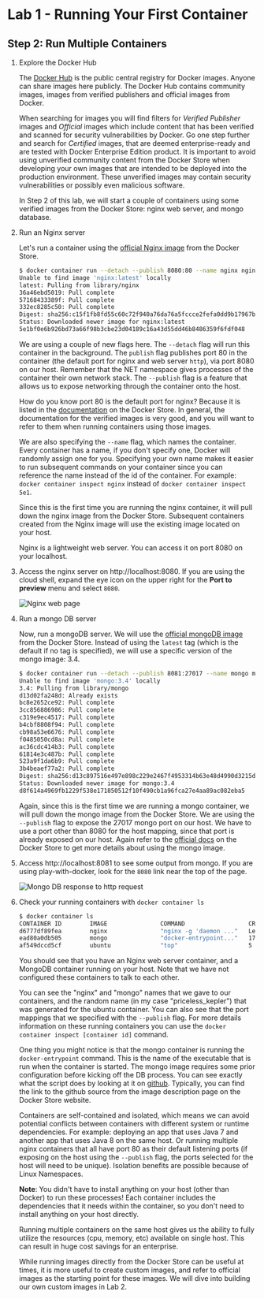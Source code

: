 # Lab 1 - Running Your First Container

## Step 2: Run Multiple Containers

1. Explore the Docker Hub

    The [Docker Hub](https://hub.docker.com) is the public central registry for Docker images. Anyone can share images here publicly. The Docker Hub contains community images, images from verified publishers and official images from Docker.

    When searching for images you will find filters for *Verified Publisher* images and *Official* images which include content that has been verified and scanned for security vulnerabilities by Docker. Go one step further and search for *Certified* images, that are deemed enterprise-ready and are tested with Docker Enterprise Edition product. It is important to avoid using unverified community content from the Docker Store when developing your own images that are intended to be deployed into the production environment. These unverified images may contain security vulnerabilities or possibly even malicious software.

    In Step 2 of this lab, we will start a couple of containers using some verified images from the Docker Store: nginx web server, and mongo database.

1. Run an Nginx server

    Let's run a container using the [official Nginx image](https://store.docker.com/images/nginx) from the Docker Store.

    ```sh
    $ docker container run --detach --publish 8080:80 --name nginx nginx
    Unable to find image 'nginx:latest' locally
    latest: Pulling from library/nginx
    36a46ebd5019: Pull complete 
    57168433389f: Pull complete 
    332ec8285c50: Pull complete 
    Digest: sha256:c15f1fb8fd55c60c72f940a76da76a5fccce2fefa0dd9b17967b9e40b0355316
    Status: Downloaded newer image for nginx:latest
    5e1bf0e6b926bd73a66f98b3cbe23d04189c16a43d55dd46b8486359f6fdf048
    ```

    We are using a couple of new flags here. The `--detach` flag will run this container in the background. The `publish` flag publishes port 80 in the container (the default port for nginx and web server `http`), via port 8080 on our host. Remember that the NET namespace gives processes of the container their own network stack. The `--publish` flag is a feature that allows us to expose networking through the container onto the host. 

    How do you know port 80 is the default port for nginx? Because it is listed in the [documentation](https://store.docker.com/images/nginx) on the Docker Store. In general, the documentation for the verified images is very good, and you will want to refer to them when running containers using those images. 

    We are also specifying the `--name` flag, which names the container. Every container has a name, if you don't specify one, Docker will randomly assign one for you. Specifying your own name makes it easier to run subsequent commands on your container since you can reference the name instead of the id of the container. For example: `docker container inspect nginx` instead of `docker container inspect 5e1`.

    Since this is the first time you are running the nginx container, it will pull down the nginx image from the Docker Store. Subsequent containers created from the Nginx image will use the existing image located on your host.

    Nginx is a lightweight web server. You can access it on port 8080 on your localhost.

1. Access the nginx server on http://localhost:8080. If you are using the cloud shell, expand the eye icon on the upper right for the **Port to preview** menu and select `8080`.

    ![Nginx web page](../images/lab1_step2_nginx.png)

1. Run a mongo DB server

    Now, run a mongoDB server. We will use the [official mongoDB image](https://store.docker.com/images/mongo) from the Docker Store. Instead of using the `latest` tag (which is the default if no tag is specified), we will use a specific version of the mongo image: 3.4.

    ```sh
    $ docker container run --detach --publish 8081:27017 --name mongo mongo:3.4
    Unable to find image 'mongo:3.4' locally
    3.4: Pulling from library/mongo
    d13d02fa248d: Already exists 
    bc8e2652ce92: Pull complete 
    3cc856886986: Pull complete 
    c319e9ec4517: Pull complete 
    b4cbf8808f94: Pull complete 
    cb98a53e6676: Pull complete 
    f0485050cd8a: Pull complete 
    ac36cdc414b3: Pull complete 
    61814e3c487b: Pull complete 
    523a9f1da6b9: Pull complete 
    3b4beaef77a2: Pull complete 
    Digest: sha256:d13c897516e497e898c229e2467f4953314b63e48d4990d3215d876ef9d1fc7c
    Status: Downloaded newer image for mongo:3.4
    d8f614a4969fb1229f538e171850512f10f490cb1a96fca27e4aa89ac082eba5
    ```

    Again, since this is the first time we are running a mongo container, we will pull down the mongo image from the Docker Store. We are using the `--publish` flag to expose the 27017 mongo port on our host. We have to use a port other than 8080 for the host mapping, since that port is already exposed on our host. Again refer to the [official docs](https://store.docker.com/images/mongo) on the Docker Store to get more details about using the mongo image.

1. Access http://localhost:8081 to see some output from mongo. If you are using play-with-docker, look for the `8080` link near the top of the page.

    ![Mongo DB response to http request](../images/lab1_step2_mongo.png)

1. Check your running containers with `docker container ls`

    ```sh
    $ docker container ls
    CONTAINER ID        IMAGE               COMMAND                  CREATED                  STATUS              PORTS                     NAMES
    d6777df89fea        nginx               "nginx -g 'daemon ..."   Less than a second ago   Up 2 seconds        0.0.0.0:8080->80/tcp      nginx
    ead80a0db505        mongo               "docker-entrypoint..."   17 seconds ago           Up 19 seconds       0.0.0.0:8081->27017/tcp   mongo
    af549dccd5cf        ubuntu              "top"                    5 minutes ago            Up 5 minutes                                  priceless_kepler
    ```

    You should see that you have an Nginx web server container, and a MongoDB container running on your host. Note that we have not configured these containers to talk to each other.

    You can see the "nginx" and "mongo" names that we gave to our containers, and the random name (in my case "priceless_kepler") that was generated for the ubuntu container. You can also see that the port mappings that we specified with the `--publish` flag. For more details information on these running containers you can use the `docker container inspect [container id]` command.

    One thing you might notice is that the mongo container is running the `docker-entrypoint` command. This is the name of the executable that is run when the container is started. The mongo image requires some prior configuration before kicking off the DB process. You can see exactly what the script does by looking at it on [github](https://github.com/docker-library/mongo/blob/master/3.6/docker-entrypoint.sh). Typically, you can find the link to the github source from the image description page on the Docker Store website.

    Containers are self-contained and isolated, which means we can avoid potential conflicts between containers with different system or runtime dependencies. For example: deploying an app that uses Java 7 and another app that uses Java 8 on the same host. Or running multiple nginx containers that all have port 80 as their default listening ports (if exposing on the host using the `--publish` flag, the ports selected for the host will need to be unique). Isolation benefits are possible because of Linux Namespaces.

    **Note**: You didn't have to install anything on your host (other than Docker) to run these processes! Each container includes the dependencies that it needs within the container, so you don't need to install anything on your host directly.

    Running multiple containers on the same host gives us the ability to fully utilize the resources (cpu, memory, etc) available on single host. This can result in huge cost savings for an enterprise.

    While running images directly from the Docker Store can be useful at times, it is more useful to create custom images, and refer to official images as the starting point for these images. We will dive into building our own custom images in Lab 2.
